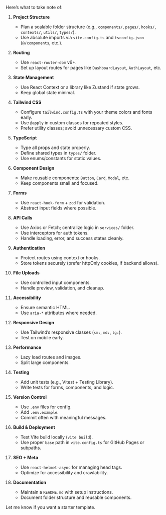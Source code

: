 Here’s what to take note of:

1. **Project Structure**

   - Plan a scalable folder structure (e.g., `components/`, `pages/`, `hooks/`, `contexts/`, `utils/`, `types/`).
   - Use absolute imports via `vite.config.ts` and `tsconfig.json` (`@/components`, etc.).

2. **Routing**

   - Use `react-router-dom` v6+.
   - Set up layout routes for pages like `DashboardLayout`, `AuthLayout`, etc.

3. **State Management**

   - Use React Context or a library like Zustand if state grows.
   - Keep global state minimal.

4. **Tailwind CSS**

   - Configure `tailwind.config.ts` with your theme colors and fonts early.
   - Use `@apply` in custom classes for repeated styles.
   - Prefer utility classes; avoid unnecessary custom CSS.

5. **TypeScript**

   - Type all props and state properly.
   - Define shared types in `types/` folder.
   - Use enums/constants for static values.

6. **Component Design**

   - Make reusable components: `Button`, `Card`, `Modal`, etc.
   - Keep components small and focused.

7. **Forms**

   - Use `react-hook-form` + `zod` for validation.
   - Abstract input fields where possible.

8. **API Calls**

   - Use Axios or Fetch; centralize logic in `services/` folder.
   - Use interceptors for auth tokens.
   - Handle loading, error, and success states cleanly.

9. **Authentication**

   - Protect routes using context or hooks.
   - Store tokens securely (prefer httpOnly cookies, if backend allows).

10. **File Uploads**

    - Use controlled input components.
    - Handle preview, validation, and cleanup.

11. **Accessibility**

    - Ensure semantic HTML.
    - Use `aria-*` attributes where needed.

12. **Responsive Design**

    - Use Tailwind’s responsive classes (`sm:`, `md:`, `lg:`).
    - Test on mobile early.

13. **Performance**

    - Lazy load routes and images.
    - Split large components.

14. **Testing**

    - Add unit tests (e.g., Vitest + Testing Library).
    - Write tests for forms, components, and logic.

15. **Version Control**

    - Use `.env` files for config.
    - Add `.env.example`.
    - Commit often with meaningful messages.

16. **Build & Deployment**

    - Test Vite build locally (`vite build`).
    - Use proper `base` path in `vite.config.ts` for GitHub Pages or subpaths.

17. **SEO + Meta**

    - Use `react-helmet-async` for managing head tags.
    - Optimize for accessibility and crawlability.

18. **Documentation**

    - Maintain a `README.md` with setup instructions.
    - Document folder structure and reusable components.

Let me know if you want a starter template.
